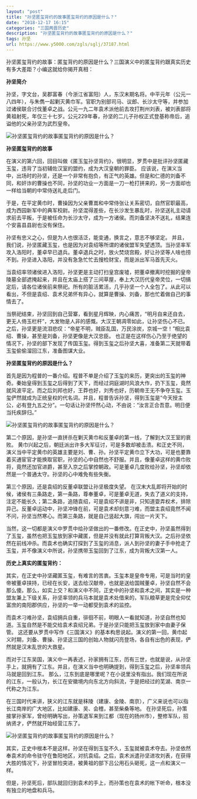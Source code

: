```yaml
---
layout: "post"
title: "孙坚匿玺背约的故事匿玺背约的原因是什么？"
date: "2018-12-17 16:15"
categories: "三国两晋历史"
description: "孙坚匿玺背约的故事匿玺背约的原因是什么？"
tags: 孙坚
url: https://www.y5000.com/zgls/sglj/37187.html
---
```






孙坚匿玺背约的故事：匿玺背约的原因是什么？三国演义中的匿玺背约跟真实历史有多大差距？小编这就给你揭开真相：

 **孙坚简介**

孙坚，字文台，吴郡富春（今浙江省富阳）人，东汉末期名将。中平元年（公元一八四年），与朱儁一起剿灭黄巾军。官职为别部司马、议郎、长沙太守等，并参加过诸侯联合讨伐董卓之战。公元一九二年袁术派他前去攻打荆州刘表，被刘表部将黄祖射死，年仅三十七岁。公元229年春，孙坚的二儿子孙权正式登基称帝后，追谥他的父亲孙坚为武烈皇帝。

![孙坚匿玺背约的故事匿玺背约的原因是什么？](https://img.y5000.com/uploads/allimg/181114/65c355cbbef8ee601c3d6c9611a3dc5b.jpg)

 **孙坚匿玺背约的故事**

在演义的第六回，回目叫做《匿玉玺孙坚背约》，很明显，罗贯中是批评孙坚匿藏玉玺，违背了当初辅佐汉室的盟约，成为大汉皇朝的罪臣。
应该说，在演义当中，出场时的孙坚，还是一个非常有抱负，有正气的英雄。但是和仁德的刘备不同，和奸诈的曹操也不同，孙坚的功业一方面是一刀一枪打拼来的，另一方面却也一样给当朝的中常侍送礼走后门。

于是，在平定黄巾时，曹操因为父亲曹嵩和中常侍张让关系密切，自然官职最高，成为西园新军中的典军校尉。孙坚混得差些，在长沙发生暴乱时，孙坚送礼主动请求前去平叛，于是被任命为长沙太守，成为一方诸侯。而刘备坚决不送礼，结果连个安喜县县尉也没有保住。  

孙坚有忠义之心，但是为人也很活泛，能变通，换言之，意志不够坚定。
并且，我们说，孙坚匿藏玉玺，也是因为对袁绍等所谓的诸侯盟军失望透顶。当孙坚率军攻入洛阳时，董卓早已退兵。董卓退兵之时，放火焚烧宫殿，好让孙坚等人啥也捞不到。孙坚进入洛阳，并没有急急忙忙去搜检财宝，而是派出军马首先灭火。

当袁绍率领诸侯进入洛阳，孙坚更是主动打扫皇宫废墟，把董卓撤离时挖掘的皇帝陵墓全部遮掩起来，并且在太庙上搭了三间草屋，奉上大汉历代皇帝灵位，一切搞定后，请各位诸侯前来祭祀。所有的脏活累活，几乎孙坚一个人全包了。从此可以看出，不但是袁绍、袁术兄弟怀有异心，就算是曹操、刘备，那也忙着做自己的事情去了。

当祭祀结束，孙坚回到自己营寨，看到星月辉映，内心痛苦，“明月自来还自去，更无人倚玉栏杆”，大发物是人非的感慨。大汉王朝凋零如此，让孙坚伤心不已。之后，孙坚更是流泪悲叹：“帝星不明，贼臣乱国，万民涂炭，京城一空！”相比袁绍、曹操，甚至是刘备，孙坚更像是大汉忠臣。
也正是在这样伤心乃至于绝望的情况下，孙坚的部下发现了传国玉玺。得到玉玺之后孙坚大喜，准备第二天就带着玉玺偷偷溜回江东，准备图谋大业。

 **孙坚匿玺背约的原因是什么？**

首先是因为程普的一番介绍。程普不单是介绍了玉玺的来历，更突出的玉玺的神奇。秦始皇得到玉玺之后得到了天下，而经过洞庭湖时风浪大作，扔下玉玺，竟然就风波平定。而之后刘邦也好，王莽也好，刘秀也好，历朝帝王无不争夺玉玺。玉玺俨然就成为正统皇权的代名词。并且，程普告诉孙坚，得到玉玺是“今天授主公，必有登九五之分”。一句话让孙坚怦然心动，不由说：“汝言正合吾意。明日便当托疾辞归。”  

![孙坚匿玺背约的故事匿玺背约的原因是什么？](https://img.y5000.com/uploads/allimg/181114/6d4554e858e13d3d08186a57cbefdd85.jpg)

第二个原因，是孙坚一直拼杀在剿灭黄巾和反董卓的第一线，了解到大汉王室的衰败。
黄巾兴起之后，朝廷派出许多大军征讨，可是多数却被击溃。和正史不同，演义当中平定黄巾的英雄主要是刘、曹、孙。孙坚平定黄巾立下大功，可是也要靠着买通宦官才能换取官职，孙坚的心中自然也不舒服。并且，像董卓这样的黄巾败将，竟然还加官进爵，甚至入京之后掌控朝政。可是董卓几度败给孙坚，孙坚却依然是一个普通太守。孙坚的心中难免有些失衡。

第三个原因，还是袁绍的反董卓联盟让孙坚极度失望。
在汉末大乱即将开始的时候，诸侯有三条路走，第一条路，尊奉董卓，可是董卓无道，失去了道义的支持，注定不能长久；第二条路，追随袁绍，可是袁绍不讲是非，只知道耍弄权术，排除异己。反董卓运动中，孙坚冲锋在前，可是袁术却刻意刁难，而盟主袁绍竟然不闻不问，孙坚当然寒心。而第三条路，就是自己竖起大旗，闯出一片天下。

当然，这一切都是演义中罗贯中给孙坚做出的一番修改。在正史中，孙坚虽然得到了玉玺，虽然也把玉玺放到家中藏匿，但是并没有就此打算背叛大汉。之后孙坚依然在前线冲杀。而袁术也确实打探到了玉玺的消息，派人到孙坚的妻子手中抢走了玉玺，并不像演义中所说，孙坚携带玉玺回到了江东，成为背叛大汉第一人。

 **历史上真实的匿玺背约：**

其实，在正史中孙坚藏匿玉玺，有难言的苦衷。玉玺本是皇帝专用，可是当时的皇帝被董卓挟持，已经在长安，送去给汉献帝，也就是送给国贼董卓，孙坚自然不会那么傻。那么，如实上交？和演义中不同，正史中的孙坚和袁术之间，其实是一种盟友兼上下级关系，孙坚率领的兵马本就是袁术处借来的，军队粮草更是完全仰仗富庶的南阳郡供应，孙坚的一举一动都受到袁术的监控。

而袁术刁难孙坚，袁绍拥兵自重，徘徊不前，明眼人一看就知道，孙坚自然也知道。玉玺自然是不能交给袁术袁绍兄弟。于是孙坚只能把玉玺放到家中由妻子保管。
这还要从罗贯中写作《三国演义》的基本构思说起。演义的第一回，黄巾起义时期，刘备、曹操、孙坚这三国的创始人物就闪亮登场，各自有出色的表现，俨然就是汉末乱世的大救星。

而对于江东吴国，演义中一再表述，孙家拥有江东，历有三世，也就是说，从孙坚手上，就拥有了江东。并且，在演义当中也明确提到，得到玉玺之后，孙坚率领兵马就是回到江东。
那么，江东到底是哪里呢？在小说里没有指出。我们现在所说的江东，一般认为，长江在安徽境内向东北方向斜流，于是把经过的芜湖、南京一代称之为江东。

在三国时代来讲，狭义的江东就是秣陵（建康、金陵、南京），广义来说也可以指长江南岸的广大地区，比如建康、吴、会稽，甚至柴桑等地。
在孙坚死后，孙策接掌孙家军，曾经明确写出，孙策退军来到江都（现在的扬州市），整修军队，招纳贤才，俨然就开始经营江东了。  

![孙坚匿玺背约的故事匿玺背约的原因是什么？](https://img.y5000.com/uploads/allimg/181114/8ce7310fb5015035393ef02f3e454ac0.jpg)

其实，正史中根本不是这样。孙坚在得到玉玺不久，玉玺就被袁术夺去。孙坚依然奉袁术的命令驻守在鲁阳地区，对抗袁绍。之后，袁术派遣孙坚进攻刘表，在获得大胜的情况下，孙坚冒险突进，被黄祖的部下吕公用石头砸死，这一点和演义一样。

但是，孙坚死后，部队就回归到袁术的手上，而孙策也在袁术的帐下听命，根本没有独立的地盘和兵马。
